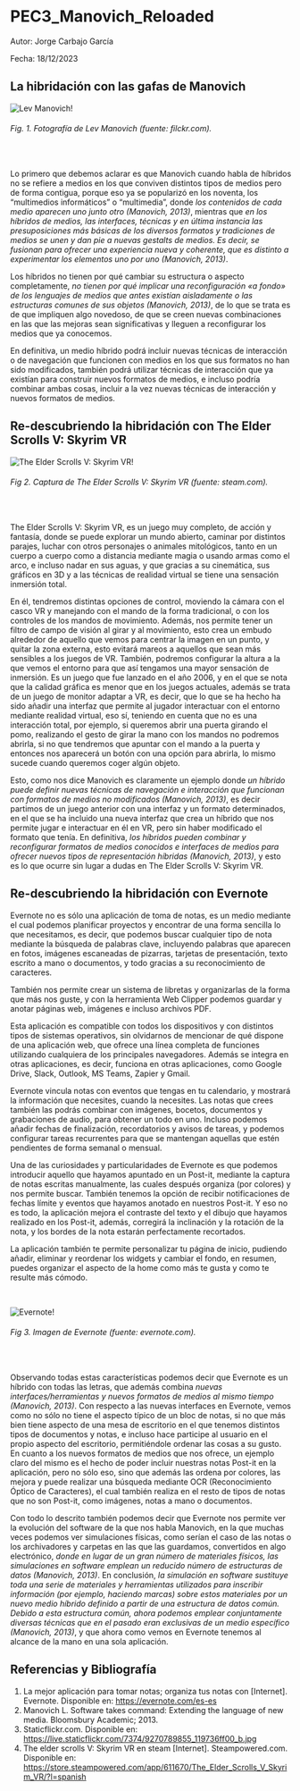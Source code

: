 # PEC3_Manovich_Reloaded
Autor: Jorge Carbajo García

Fecha: 18/12/2023

## La hibridación con las gafas de Manovich

![Lev Manovich!](/Lev_Manovich.jpg "Lev Manovich")
###### _Fig. 1. Fotografía de Lev Manovich (fuente: filckr.com)._
<br/>

Lo primero que debemos aclarar es que Manovich cuando habla de híbridos no se refiere a medios en los que conviven distintos tipos de medios pero de forma contigua, porque eso ya se popularizó en los noventa, los “multimedios informáticos” o “multimedia”, donde _los contenidos de cada medio aparecen uno junto otro (Manovich, 2013)_, mientras que _en los híbridos de medios, las interfaces, técnicas y en última instancia las presuposiciones más básicas de los diversos formatos y tradiciones de medios se unen y dan pie a nuevas gestalts de medios. Es decir, se fusionan para ofrecer una experiencia nueva y coherente, que es distinto a experimentar los elementos uno por uno (Manovich, 2013)_.

Los híbridos no tienen por qué cambiar su estructura o aspecto completamente, _no tienen por qué implicar una reconfiguración «a fondo» de los lenguajes de medios que antes existían aisladamente o las estructuras comunes de sus objetos (Manovich, 2013)_, de lo que se trata es de que impliquen algo novedoso, de que se creen nuevas combinaciones en las que las mejoras sean significativas y lleguen a reconfigurar los medios que ya conocemos.

En definitiva, un medio híbrido podrá incluir nuevas técnicas de interacción o de navegación que funcionen con medios en los que sus formatos no han sido modificados, también podrá utilizar técnicas de interacción que ya existían para construir nuevos formatos de medios, e incluso podría combinar ambas cosas, incluir a la vez nuevas técnicas de interacción y nuevos formatos de medios.

## Re-descubriendo la hibridación con The Elder Scrolls V: Skyrim VR
![The Elder Scrolls V: Skyrim VR!](/Skyrim.jpg "The Elder Scrolls V: Skyrim VR")
###### _Fig 2. Captura de The Elder Scrolls V: Skyrim VR (fuente: steam.com)._
<br/>

The Elder Scrolls V: Skyrim VR, es un juego muy completo, de acción y fantasía, donde se puede explorar un mundo abierto, caminar por distintos parajes, luchar con otros personajes o animales mitológicos, tanto en un cuerpo a cuerpo como a distancia mediante magia o usando armas como el arco, e incluso nadar en sus aguas, y que gracias a su cinemática, sus gráficos en 3D y a las técnicas de realidad virtual se tiene una sensación inmersión total.

En él, tendremos distintas opciones de control, moviendo la cámara con el casco VR y manejando con el mando de la forma tradicional, o con los controles de los mandos de movimiento. Además, nos permite tener un filtro de campo de visión al girar y al movimiento, esto crea un embudo alrededor de aquello que vemos para centrar la imagen en un punto, y quitar la zona externa, esto evitará mareos a aquellos que sean más sensibles a los juegos de VR. También, podremos configurar la altura a la que vemos el entorno para que así tengamos una mayor sensación de inmersión.
Es un juego que fue lanzado en el año 2006, y en el que se nota que la calidad gráfica es menor que en los juegos actuales, además se trata de un juego de monitor adaptar a VR, es decir, que lo que se ha hecho ha sido añadir una interfaz que permite al jugador interactuar con el entorno mediante realidad virtual, eso sí, teniendo en cuenta que no es una interacción total, por ejemplo, si queremos abrir una puerta girando el pomo, realizando el gesto de girar la mano con los mandos no podremos abrirla, si no que tendremos que apuntar con el mando a la puerta y entonces nos aparecerá un botón con una opción para abrirla, lo mismo sucede cuando queremos coger algún objeto.

Esto, como nos dice Manovich es claramente un ejemplo donde _un híbrido puede definir nuevas técnicas de navegación e interacción que funcionan con formatos de medios no modificados (Manovich, 2013)_, es decir partimos de un juego anterior con una interfaz y un formato determinados, en el que se ha incluido una nueva interfaz que crea un híbrido que nos permite jugar e interactuar en él en VR, pero sin haber modificado el formato que tenía. En definitiva, _los híbridos pueden combinar y reconfigurar formatos de medios conocidos e interfaces de medios para ofrecer nuevos tipos de representación híbridas (Manovich, 2013)_, y esto es lo que ocurre sin lugar a dudas en The Elder Scrolls V: Skyrim VR.

## Re-descubriendo la hibridación con Evernote
Evernote no es sólo una aplicación de toma de notas, es un medio mediante el cual podemos planificar proyectos y encontrar de una forma sencilla lo que necesitamos, es decir, que podemos buscar cualquier tipo de nota mediante la búsqueda de palabras clave, incluyendo palabras que aparecen en fotos, imágenes escaneadas de pizarras, tarjetas de presentación, texto escrito a mano o documentos, y todo gracias a su reconocimiento de caracteres.

También nos permite crear un sistema de libretas y organizarlas de la forma que más nos guste, y con la herramienta Web Clipper podemos guardar y anotar páginas web, imágenes e incluso archivos PDF.

Esta aplicación es compatible con todos los dispositivos y con distintos tipos de sistemas operativos, sin olvidarnos de mencionar de qué dispone de una aplicación web, que ofrece una línea completa de funciones utilizando cualquiera de los principales navegadores. Además se integra en otras aplicaciones, es decir, funciona en otras aplicaciones, como Google Drive, Slack, Outlook, MS Teams, Zapier y Gmail.

Evernote vincula notas con eventos que tengas en tu calendario, y mostrará la información que necesites, cuando la necesites. Las notas que crees también las podrás combinar con imágenes, bocetos, documentos y grabaciones de audio, para obtener un todo en uno. Incluso podemos añadir fechas de finalización, recordatorios y avisos de tareas, y podemos configurar tareas recurrentes para que se mantengan aquellas que estén pendientes de forma semanal o mensual.

Una de las curiosidades y particularidades de Evernote es que podemos introducir aquello que hayamos apuntado en un Post-it, mediante la captura de notas escritas manualmente, las cuales después organiza (por colores) y nos permite buscar. También tenemos la opción de recibir notificaciones de fechas límite y eventos que hayamos anotado en nuestros Post-it. Y eso no es todo, la aplicación mejora el contraste del texto y el dibujo que hayamos realizado en los Post-it, además, corregirá la inclinación y la rotación de la nota, y los bordes de la nota estarán perfectamente recortados.

La aplicación también te permite personalizar tu página de inicio, pudiendo añadir, eliminar y reordenar los widgets y cambiar el fondo, en resumen, puedes organizar el aspecto de la home como más te gusta y como te resulte más cómodo.

<br/>

![Evernote!](/evernote.jpg "Evernote")
###### _Fig 3. Imagen de Evernote (fuente: evernote.com)._
<br/>

Observando todas estas características podemos decir que Evernote es un híbrido con todas las letras, que además combina _nuevas interfaces/herramientas y nuevos formatos de medios al mismo tiempo (Manovich, 2013)_. Con respecto a las nuevas interfaces en Evernote, vemos como no sólo no tiene el aspecto típico de un bloc de notas, si no que más bien tiene aspecto de una mesa de escritorio en el que tenemos distintos tipos de documentos y notas, e incluso hace participe al usuario en el propio aspecto del escritorio, permitiéndole ordenar las cosas a su gusto. En cuanto a los nuevos formatos de medios que nos ofrece, un ejemplo claro del mismo es el hecho de poder incluir nuestras notas Post-it en la aplicación, pero no sólo eso, sino que además las ordena por colores, las mejora y puede realizar una búsqueda mediante OCR (Reconocimiento Óptico de Caracteres), el cual también realiza en el resto de tipos de notas que no son Post-it, como imágenes, notas a mano o documentos.

Con todo lo descrito también podemos decir que Evernote nos permite ver la evolución del software de la que nos habla Manovich, en la que muchas veces podemos ver simulaciones físicas, como serían el caso de las notas o los archivadores y carpetas en las que las guardamos, convertidos en algo electrónico, _donde en lugar de un gran número de materiales físicos, las simulaciones en software emplean un reducido número de estructuras de datos (Manovich, 2013)_. En conclusión, _la simulación en software sustituye toda una serie de materiales y herramientas utilizados para inscribir información (por ejemplo, haciendo marcas) sobre estos materiales por un nuevo medio híbrido definido a partir de una estructura de datos común. Debido a esta estructura común, ahora podemos emplear conjuntamente diversas técnicas que en el pasado eran exclusivas de un medio específico (Manovich, 2013)_, y que ahora como vemos en Evernote tenemos al alcance de la mano en una sola aplicación.

## Referencias y Bibliografía
1. La mejor aplicación para tomar notas; organiza tus notas con [Internet]. Evernote. Disponible en: https://evernote.com/es-es
2. Manovich L. Software takes command: Extending the language of new media. Bloomsbury Academic; 2013.
3. Staticflickr.com. Disponible en: https://live.staticflickr.com/7374/9270789855_119736ff00_b.jpg
4. The elder scrolls V: Skyrim VR en steam [Internet]. Steampowered.com. Disponible en: https://store.steampowered.com/app/611670/The_Elder_Scrolls_V_Skyrim_VR/?l=spanish
